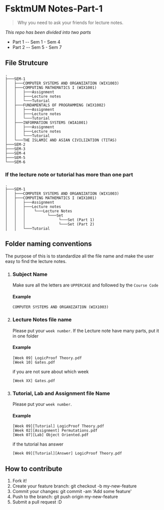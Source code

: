 FsktmUM Notes-Part-1
============================

> Why you need to ask your friends for lecture notes.

*This repo has been divided into two parts*

* Part 1 -- Sem 1 - Sem 4
* Part 2 -- Sem 5 - Sem 7

## File Strutcure
    .
    ├───SEM-1
    │   ├───COMPUTER SYSTEMS AND ORGANIZATION (WIX1003)
    │   ├───COMPUTING MATHEMATICS I (WIX1001)
    │   │   ├───Assignment
    │   │   ├───Lecture notes
    │   │   └───Tutorial
    │   ├───FUNDAMENTALS OF PROGRAMMING (WIX1002)
    │   │   ├───Assignment
    │   │   ├───Lecture notes
    │   │   └───Tutorial
    │   ├───INFORMATION SYSTEMS (WIA1001)
    │   │   ├───Assignment
    │   │   ├───Lecture notes
    │   │   └───Tutorial
    │   └───THE ISLAMIC AND ASIAN CIVILIZATION (TITAS)
    ├───SEM-2
    ├───SEM-3
    ├───SEM-4
    ├───SEM-5
    └───SEM-6

### If the lecture note or tutorial has more than one part
    .
    ├───SEM-1
    │   ├───COMPUTER SYSTEMS AND ORGANIZATION (WIX1003)
    │   ├───COMPUTING MATHEMATICS I (WIX1001)
    │   │   ├───Assignment
    │   │   ├───Lecture notes
    │   │   │    └───Lecture Notes
    │   │   │          └───Set
    │   │   │               └───Set (Part 1)
    │   │   │               └───Set (Part 2)
    │   │   └───Tutorial

## Folder naming conventions
The purpose of this is to standardize all the file name and make the user easy to find the lecture notes.

1. ### Subject Name
    Make sure all the letters are `UPPERCASE` and followed by the `Course Code`
    #### Example
    ```
    COMPUTER SYSTEMS AND ORGANIZATION (WIX1003)
    ```

1. ### Lecture Notes file name
    Please put your `week number`. If the Lecture note have many parts, put it in one folder

    #### Example
    ```
    [Week 09] LogicProof Theory.pdf
    [Week 10] Gates.pdf
    ```
    if you are not sure about which week
    ```
    [Week XX] Gates.pdf
    ```
1. ### Tutorial, Lab and Assignment file Name
    Please put your `week number`. 
    #### Example
    ```
    [Week 09][Tutorial] LogicProof Theory.pdf
    [Week 02][Assignment] Permutations.pdf
    [Week 07][Lab] Object Oriented.pdf
    ```
    if the tutorial has answer
    ```
    [Week 09][Tutorial][Answer] LogicProof Theory.pdf
    ```



## How to contribute
1. Fork it!
1. Create your feature branch: git checkout -b my-new-feature
1. Commit your changes: git commit -am 'Add some feature'
1. Push to the branch: git push origin my-new-feature
1. Submit a pull request :D
